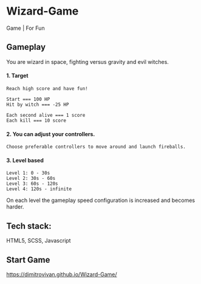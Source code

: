 # Wizard-Game
Game | For Fun 

## Gameplay
  You are wizard in space, fighting versus gravity and evil witches.

  #### 1. Target
    Reach high score and have fun!

    Start === 100 HP
    Hit by witch === -25 HP
    
    Each second alive === 1 score
    Each kill === 10 score

  #### 2. You can adjust your controllers.
    Choose preferable controllers to move around and launch fireballs.
    
  #### 3. Level based
  ```
  Level 1: 0 - 30s
  Level 2: 30s - 60s
  Level 3: 60s - 120s
  Level 4: 120s - infinite
  ```
  On each level the gameplay speed configuration is increased and becomes harder.

## Tech stack:
HTML5, SCSS, Javascript

## Start Game
https://dimitrovivan.github.io/Wizard-Game/
